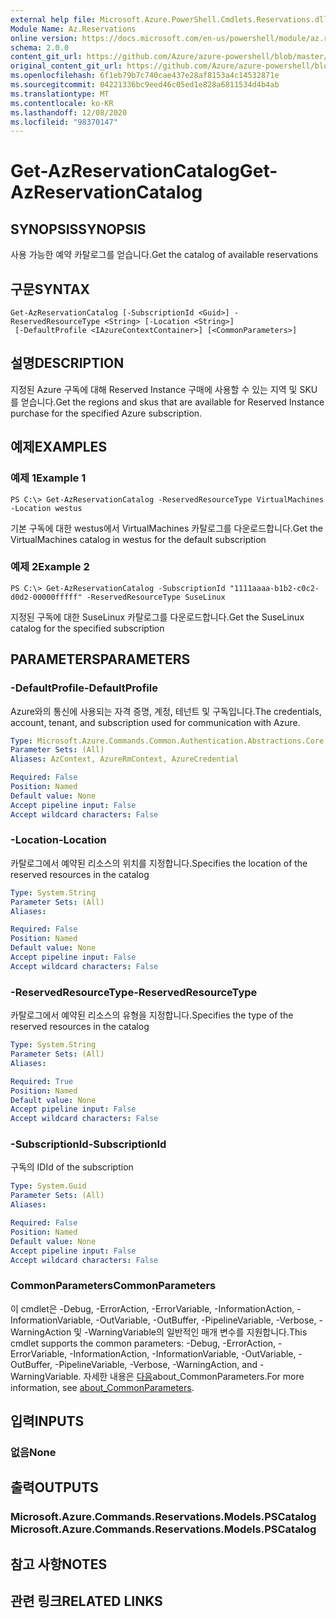 ```yaml
---
external help file: Microsoft.Azure.PowerShell.Cmdlets.Reservations.dll-Help.xml
Module Name: Az.Reservations
online version: https://docs.microsoft.com/en-us/powershell/module/az.reservations/get-azreservationcatalog
schema: 2.0.0
content_git_url: https://github.com/Azure/azure-powershell/blob/master/src/Reservations/Reservations/help/Get-AzReservationCatalog.md
original_content_git_url: https://github.com/Azure/azure-powershell/blob/master/src/Reservations/Reservations/help/Get-AzReservationCatalog.md
ms.openlocfilehash: 6f1eb79b7c740cae437e28af8153a4c14532871e
ms.sourcegitcommit: 04221336bc9eed46c05ed1e828a6811534d4b4ab
ms.translationtype: MT
ms.contentlocale: ko-KR
ms.lasthandoff: 12/08/2020
ms.locfileid: "98370147"
---
```

# <span data-ttu-id="fecfc-101">Get-AzReservationCatalog</span><span class="sxs-lookup"><span data-stu-id="fecfc-101">Get-AzReservationCatalog</span></span>

## <span data-ttu-id="fecfc-102">SYNOPSIS</span><span class="sxs-lookup"><span data-stu-id="fecfc-102">SYNOPSIS</span></span>
<span data-ttu-id="fecfc-103">사용 가능한 예약 카탈로그를 얻습니다.</span><span class="sxs-lookup"><span data-stu-id="fecfc-103">Get the catalog of available reservations</span></span>

## <span data-ttu-id="fecfc-104">구문</span><span class="sxs-lookup"><span data-stu-id="fecfc-104">SYNTAX</span></span>

```
Get-AzReservationCatalog [-SubscriptionId <Guid>] -ReservedResourceType <String> [-Location <String>]
 [-DefaultProfile <IAzureContextContainer>] [<CommonParameters>]
```

## <span data-ttu-id="fecfc-105">설명</span><span class="sxs-lookup"><span data-stu-id="fecfc-105">DESCRIPTION</span></span>
<span data-ttu-id="fecfc-106">지정된 Azure 구독에 대해 Reserved Instance 구매에 사용할 수 있는 지역 및 SKU를 얻습니다.</span><span class="sxs-lookup"><span data-stu-id="fecfc-106">Get the regions and skus that are available for Reserved Instance purchase for the specified Azure subscription.</span></span>

## <span data-ttu-id="fecfc-107">예제</span><span class="sxs-lookup"><span data-stu-id="fecfc-107">EXAMPLES</span></span>

### <span data-ttu-id="fecfc-108">예제 1</span><span class="sxs-lookup"><span data-stu-id="fecfc-108">Example 1</span></span>
```
PS C:\> Get-AzReservationCatalog -ReservedResourceType VirtualMachines -Location westus
```

<span data-ttu-id="fecfc-109">기본 구독에 대한 westus에서 VirtualMachines 카탈로그를 다운로드합니다.</span><span class="sxs-lookup"><span data-stu-id="fecfc-109">Get the VirtualMachines catalog in westus for the default subscription</span></span>

### <span data-ttu-id="fecfc-110">예제 2</span><span class="sxs-lookup"><span data-stu-id="fecfc-110">Example 2</span></span>
```
PS C:\> Get-AzReservationCatalog -SubscriptionId "1111aaaa-b1b2-c0c2-d0d2-00000fffff" -ReservedResourceType SuseLinux
```

<span data-ttu-id="fecfc-111">지정된 구독에 대한 SuseLinux 카탈로그를 다운로드합니다.</span><span class="sxs-lookup"><span data-stu-id="fecfc-111">Get the SuseLinux catalog for the specified subscription</span></span>

## <span data-ttu-id="fecfc-112">PARAMETERS</span><span class="sxs-lookup"><span data-stu-id="fecfc-112">PARAMETERS</span></span>

### <span data-ttu-id="fecfc-113">-DefaultProfile</span><span class="sxs-lookup"><span data-stu-id="fecfc-113">-DefaultProfile</span></span>
<span data-ttu-id="fecfc-114">Azure와의 통신에 사용되는 자격 증명, 계정, 테넌트 및 구독입니다.</span><span class="sxs-lookup"><span data-stu-id="fecfc-114">The credentials, account, tenant, and subscription used for communication with Azure.</span></span>

```yaml
Type: Microsoft.Azure.Commands.Common.Authentication.Abstractions.Core.IAzureContextContainer
Parameter Sets: (All)
Aliases: AzContext, AzureRmContext, AzureCredential

Required: False
Position: Named
Default value: None
Accept pipeline input: False
Accept wildcard characters: False
```

### <span data-ttu-id="fecfc-115">-Location</span><span class="sxs-lookup"><span data-stu-id="fecfc-115">-Location</span></span>
<span data-ttu-id="fecfc-116">카탈로그에서 예약된 리소스의 위치를 지정합니다.</span><span class="sxs-lookup"><span data-stu-id="fecfc-116">Specifies the location of the reserved resources in the catalog</span></span>

```yaml
Type: System.String
Parameter Sets: (All)
Aliases:

Required: False
Position: Named
Default value: None
Accept pipeline input: False
Accept wildcard characters: False
```

### <span data-ttu-id="fecfc-117">-ReservedResourceType</span><span class="sxs-lookup"><span data-stu-id="fecfc-117">-ReservedResourceType</span></span>
<span data-ttu-id="fecfc-118">카탈로그에서 예약된 리소스의 유형을 지정합니다.</span><span class="sxs-lookup"><span data-stu-id="fecfc-118">Specifies the type of the reserved resources in the catalog</span></span>

```yaml
Type: System.String
Parameter Sets: (All)
Aliases:

Required: True
Position: Named
Default value: None
Accept pipeline input: False
Accept wildcard characters: False
```

### <span data-ttu-id="fecfc-119">-SubscriptionId</span><span class="sxs-lookup"><span data-stu-id="fecfc-119">-SubscriptionId</span></span>
<span data-ttu-id="fecfc-120">구독의 ID</span><span class="sxs-lookup"><span data-stu-id="fecfc-120">Id of the subscription</span></span>

```yaml
Type: System.Guid
Parameter Sets: (All)
Aliases:

Required: False
Position: Named
Default value: None
Accept pipeline input: False
Accept wildcard characters: False
```

### <span data-ttu-id="fecfc-121">CommonParameters</span><span class="sxs-lookup"><span data-stu-id="fecfc-121">CommonParameters</span></span>
<span data-ttu-id="fecfc-122">이 cmdlet은 -Debug, -ErrorAction, -ErrorVariable, -InformationAction, -InformationVariable, -OutVariable, -OutBuffer, -PipelineVariable, -Verbose, -WarningAction 및 -WarningVariable의 일반적인 매개 변수를 지원합니다.</span><span class="sxs-lookup"><span data-stu-id="fecfc-122">This cmdlet supports the common parameters: -Debug, -ErrorAction, -ErrorVariable, -InformationAction, -InformationVariable, -OutVariable, -OutBuffer, -PipelineVariable, -Verbose, -WarningAction, and -WarningVariable.</span></span> <span data-ttu-id="fecfc-123">자세한 내용은 [다음](http://go.microsoft.com/fwlink/?LinkID=113216)about_CommonParameters.</span><span class="sxs-lookup"><span data-stu-id="fecfc-123">For more information, see [about_CommonParameters](http://go.microsoft.com/fwlink/?LinkID=113216).</span></span>

## <span data-ttu-id="fecfc-124">입력</span><span class="sxs-lookup"><span data-stu-id="fecfc-124">INPUTS</span></span>

### <span data-ttu-id="fecfc-125">없음</span><span class="sxs-lookup"><span data-stu-id="fecfc-125">None</span></span>

## <span data-ttu-id="fecfc-126">출력</span><span class="sxs-lookup"><span data-stu-id="fecfc-126">OUTPUTS</span></span>

### <span data-ttu-id="fecfc-127">Microsoft.Azure.Commands.Reservations.Models.PSCatalog</span><span class="sxs-lookup"><span data-stu-id="fecfc-127">Microsoft.Azure.Commands.Reservations.Models.PSCatalog</span></span>

## <span data-ttu-id="fecfc-128">참고 사항</span><span class="sxs-lookup"><span data-stu-id="fecfc-128">NOTES</span></span>

## <span data-ttu-id="fecfc-129">관련 링크</span><span class="sxs-lookup"><span data-stu-id="fecfc-129">RELATED LINKS</span></span>
